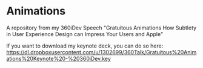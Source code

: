 Animations
==========

A repository from my 360iDev Speech "Gratuitous Animations How Subtlety in User Experience Design can Impress Your Users and Apple"


If you want to download my keynote deck, you can do so here: https://dl.dropboxusercontent.com/u/1302699/360Talk/Gratuitous%20Animations%20Keynote%20-%20360iDev.key
